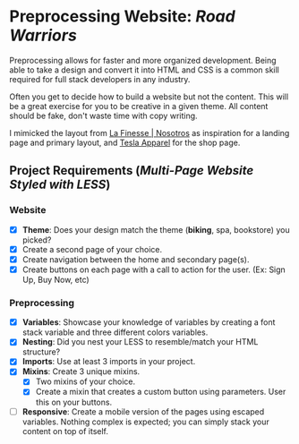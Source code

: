 # Preprocessing Website: *Road Warriors*

Preprocessing allows for faster and more organized development.  Being able to take a design and convert it into HTML and CSS is a common skill required for full stack developers in any industry.

Often you get to decide how to build a website but not the content.  This will be a great exercise for you to be creative in a given theme.  All content should be fake, don't waste time with copy writing.

I mimicked the layout from [La Finesse | Nosotros](https://lafinesse.es/nosotros) as inspiration for a landing page and primary layout, and [Tesla Apparel](https://shop.tesla.com/us/en/category/apparel.html) for the shop page.

## Project Requirements (*Multi-Page Website Styled with LESS*)

### Website
- [x] **Theme**: Does your design match the theme (**biking**, spa, bookstore) you picked?
- [x] Create a second page of your choice.
- [x] Create navigation between the home and secondary page(s).
- [x] Create buttons on each page with a call to action for the user. (Ex: Sign Up, Buy Now, etc)

### Preprocessing
- [x] **Variables**: Showcase your knowledge of variables by creating a font stack variable and three different colors variables.
- [x] **Nesting**: Did you nest your LESS to resemble/match your HTML structure?
- [x] **Imports**: Use at least 3 imports in your project.
- [x] **Mixins**: Create 3 unique mixins.
  - [x] Two mixins of your choice.
  - [x] Create a mixin that creates a custom button using parameters. User this on your buttons.
- [ ] **Responsive**: Create a mobile version of the pages using escaped variables. Nothing complex is expected; you can simply stack your content on top of itself.